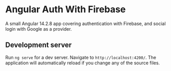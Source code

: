 # Angular Auth With Firebase

A small Angular 14.2.8 app covering authentication with Firebase, and social login with Google as a provider.

## Development server

Run `ng serve` for a dev server. Navigate to `http://localhost:4200/`. The application will automatically reload if you change any of the source files.
